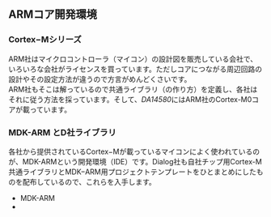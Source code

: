 ## ARMコア開発環境

### Cortex−Mシリーズ
ARM社はマイクロコントローラ（マイコン）の設計図を販売している会社で、いろいろな会社がライセンスを買っています。ただしコアにつながる周辺回路の設計やその設定方法が違うので方言がめんどくさいです。  
ARM社もそこは解っているので共通ライブラリ（の作り方）を定義し、各社はそれに従う方法を採っています。そして、*DA14580*にはARM社のCortex-M0コアが載っています。

### MDK-ARM とD社ライブラリ
各社から提供されているCortex−Mが載っているマイコンによく使われているのが、MDK-ARMという開発環境（IDE）です。Dialog社も自社チップ用Cortex-M共通ライブラリとMDK−ARM用プロジェクトテンプレートをひとまとめにしたものを配布しているので、これらを入手します。  
* MDK-ARM
* 